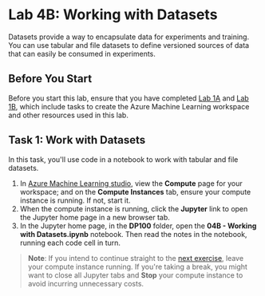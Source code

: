 # Lab 4B: Working with Datasets

Datasets provide a way to encapsulate data for experiments and training. You can use tabular and file datasets to define versioned sources of data that can easily be consumed in experiments.

## Before You Start

Before you start this lab, ensure that you have completed [Lab 1A](Lab01A.md) and [Lab 1B](Lab01B.md), which include tasks to create the Azure Machine Learning workspace and other resources used in this lab.

## Task 1: Work with Datasets

In this task, you'll use code in a notebook to work with tabular and file datasets.

1. In [Azure Machine Learning studio](https://ml.azure.com), view the **Compute** page for your workspace; and on the **Compute Instances** tab, ensure your compute instance is running. If not, start it.
2. When the compute instance is running, click the **Jupyter** link to open the Jupyter home page in a new browser tab.
3. In the Jupyter home page, in the **DP100** folder, open the **04B - Working with Datasets.ipynb** notebook. Then read the notes in the notebook, running each code cell in turn.

> **Note**: If you intend to continue straight to the [next exercise](Lab05A.md), leave your compute instance running. If you're taking a break, you might want to close all Jupyter tabs and **Stop** your compute instance to avoid incurring unnecessary costs.
